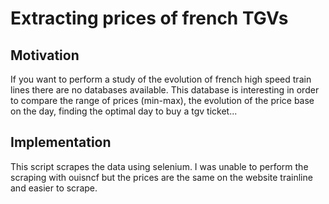 # Extracting prices of french TGVs

## Motivation 
If you want to perform a study of the evolution of french high speed train lines there are no databases available. This database is interesting in order to compare the range of prices (min-max), the evolution of the price base on the day, finding the optimal day to buy a tgv ticket... 

## Implementation 

This script scrapes the data using selenium. I was unable to perform the scraping with ouisncf but the prices are the same on the website trainline and easier to scrape. 